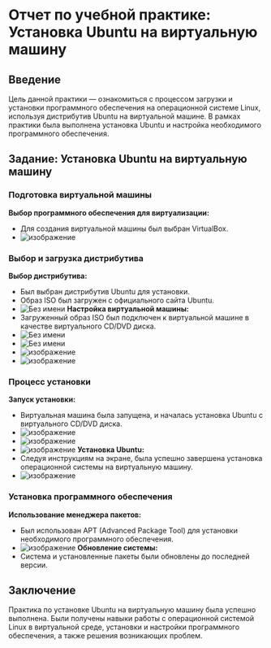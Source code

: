 # Отчет по учебной практике: Установка Ubuntu на виртуальную машину

## Введение
Цель данной практики — ознакомиться с процессом загрузки и установки программного обеспечения на операционной системе Linux, используя дистрибутив Ubuntu на виртуальной машине. В рамках практики была выполнена установка Ubuntu и настройка необходимого программного обеспечения.

## Задание: Установка Ubuntu на виртуальную машину

### Подготовка виртуальной машины
 **Выбор программного обеспечения для виртуализации:**
   - Для создания виртуальной машины был выбран VirtualBox.
   - ![изображение](https://github.com/user-attachments/assets/de27f9dd-46b7-4a76-b04a-f576b9d4ad9b)
### Выбор и загрузка дистрибутива
 **Выбор дистрибутива:**
   - Был выбран дистрибутив Ubuntu для установки.
   - Образ ISO был загружен с официального сайта Ubuntu.
   - ![Без имени](https://github.com/user-attachments/assets/17ac7ba8-6a7f-47b8-8ed1-bc4f14956e7e)
**Настройка виртуальной машины:**
   - Загруженный образ ISO был подключен к виртуальной машине в качестве виртуального CD/DVD диска.
   -  ![Без имени](https://github.com/user-attachments/assets/7d74851c-0338-4a95-8172-6ef8e6e85f80)
   - ![Без имени](https://github.com/user-attachments/assets/9db48ce8-9b14-460c-a9cf-12df47768f4d)
   - ![изображение](https://github.com/user-attachments/assets/24f6d7c4-6190-4dc1-ab9c-2d150c82cf03)
   - ![изображение](https://github.com/user-attachments/assets/04081967-41b8-402f-9003-dafdcbef39be)
### Процесс установки
 **Запуск установки:**
   - Виртуальная машина была запущена, и началась установка Ubuntu с виртуального CD/DVD диска.
   - ![изображение](https://github.com/user-attachments/assets/b6da24f4-49c1-4366-b40f-2cf335560e03)
   - ![изображение](https://github.com/user-attachments/assets/77eb0a7c-df1d-4090-8e11-5913f5540b30)
   - ![изображение](https://github.com/user-attachments/assets/4194eca0-4460-45a9-a307-227f3533f6e1)
 **Установка Ubuntu:**
   - Следуя инструкциям на экране, была успешно завершена установка операционной системы на виртуальную машину.
   - ![изображение](https://github.com/user-attachments/assets/463dbe5a-8ce2-4f4f-9c60-634bee29d541)
### Установка программного обеспечения
 **Использование менеджера пакетов:**
   - Был использован APT (Advanced Package Tool) для установки необходимого программного обеспечения.
   - ![изображение](https://github.com/user-attachments/assets/f4b8bb31-5b5b-4210-a1c9-d2eb4beedc4f)
 **Обновление системы:**
   - Система и установленные пакеты были обновлены до последней версии.

## Заключение
Практика по установке Ubuntu на виртуальную машину была успешно выполнена. Были получены навыки работы с операционной системой Linux в виртуальной среде, установки и настройки программного обеспечения, а также решения возникающих проблем.


